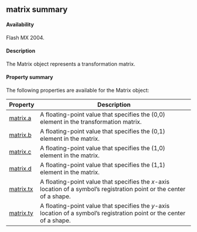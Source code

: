 ## matrix summary

#### Availability

Flash MX 2004.

#### Description

The Matrix object represents a transformation matrix.

#### Property summary

The following properties are available for the Matrix object:

| **Property**               | **Description**                                                                                                        |
|----------------------------|------------------------------------------------------------------------------------------------------------------------|
| [matrix.a](../Matrix_object/matrix.md)      | A floating-point value that specifies the (0,0) element in the transformation matrix.                                  |
| [matrix.b](../Matrix_object/matrix1.md)  | A floating-point value that specifies the (0,1) element in the matrix.                                                 |
| [matrix.c](../Matrix_object/matrix2.md)  | A floating-point value that specifies the (1,0) element in the matrix.                                                 |
| [matrix.d](../Matrix_object/matrix3.md)  | A floating-point value that specifies the (1,1) element in the matrix.                                                 |
| [matrix.tx](../Matrix_object/matrix4.md) | A floating-point value that specifies the *x*-axis location of a symbol’s registration point or the center of a shape. |
| [matrix.ty](../Matrix_object/matrix5.md) | A floating-point value that specifies the *y*-axis location of a symbol’s registration point or the center of a shape. |

<span id="matrix.a" class="anchor"></span>
